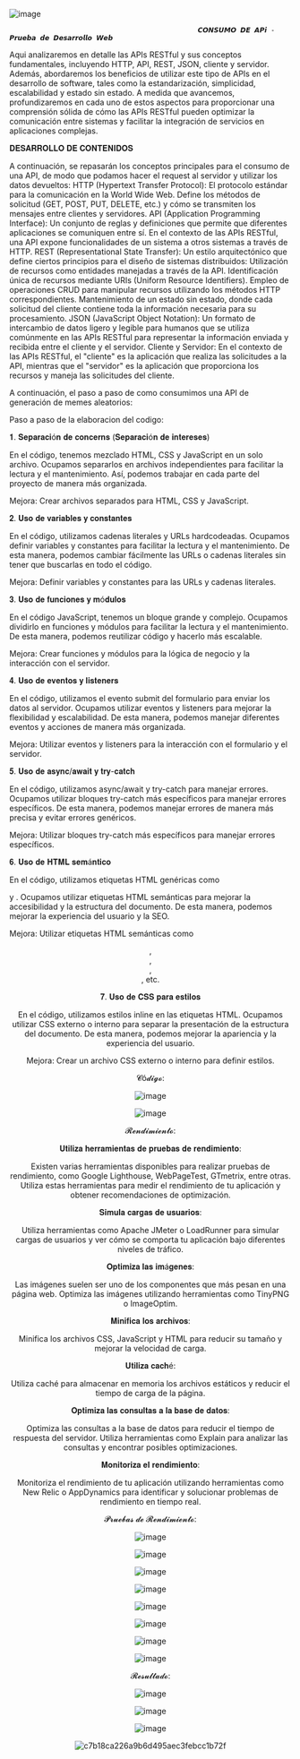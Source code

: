 ![image](https://github.com/AlejoQuiroz08/PruebaDesarrolloWeb/assets/150806786/33dcfb9d-b3ba-4694-9884-dacb6c4f244b)
            
                                                   𝘾𝙊𝙉𝙎𝙐𝙈𝙊 𝘿𝙀 𝘼𝙋𝙞 - 𝙋𝙧𝙪𝙚𝙗𝙖 𝙙𝙚 𝘿𝙚𝙨𝙖𝙧𝙧𝙤𝙡𝙡𝙤 𝙒𝙚𝙗

Aqui analizaremos en detalle las APIs RESTful y sus conceptos fundamentales, incluyendo HTTP, API, REST, JSON, cliente y servidor. Además, abordaremos los beneficios de utilizar este tipo de APIs en el desarrollo de software, tales como la estandarización, simplicidad, escalabilidad y estado sin estado. A medida que avancemos, profundizaremos en cada uno de estos aspectos para proporcionar una comprensión sólida de cómo las APIs RESTful pueden optimizar la comunicación entre sistemas y facilitar la integración de servicios en aplicaciones complejas.

𝐃𝐄𝐒𝐀𝐑𝐑𝐎𝐋𝐋𝐎 𝐃𝐄 𝐂𝐎𝐍𝐓𝐄𝐍𝐈𝐃𝐎𝐒

A continuación, se repasarán los conceptos principales para el consumo de una API, de modo que podamos hacer el request al servidor y utilizar los datos devueltos: 
HTTP (Hypertext Transfer Protocol): El protocolo estándar para la comunicación en la World Wide Web. Define los métodos de solicitud (GET, POST, PUT, DELETE, etc.) y cómo se transmiten los mensajes entre clientes y servidores.
API (Application Programming Interface): Un conjunto de reglas y definiciones que permite que diferentes aplicaciones se comuniquen entre sí. En el contexto de las APIs RESTful, una API expone funcionalidades de un sistema a otros sistemas a través de HTTP. REST (Representational State Transfer): Un estilo arquitectónico que define ciertos principios para el diseño de sistemas distribuidos: Utilización de recursos como entidades manejadas a través de la API. Identificación única de recursos mediante URIs (Uniform Resource Identifiers). Empleo de operaciones CRUD para manipular recursos utilizando los métodos HTTP correspondientes.
Mantenimiento de un estado sin estado, donde cada solicitud del cliente contiene toda la información necesaria para su procesamiento. JSON (JavaScript Object Notation): Un formato de intercambio de datos ligero y legible para humanos que se utiliza comúnmente en las APIs RESTful para representar la información enviada y recibida entre el cliente y el servidor. Cliente y Servidor: En el contexto de las APIs RESTful, el "cliente" es la aplicación que realiza las solicitudes a la API, mientras que el "servidor" es la aplicación que proporciona los recursos y maneja las solicitudes del cliente.

A continuación, el paso a paso de como consumimos una API de generación de memes aleatorios: 

Paso a paso de la elaboracion del codigo:


𝟏. 𝐒𝐞𝐩𝐚𝐫𝐚𝐜𝐢ó𝐧 𝐝𝐞 𝐜𝐨𝐧𝐜𝐞𝐫𝐧𝐬 (𝐒𝐞𝐩𝐚𝐫𝐚𝐜𝐢ó𝐧 𝐝𝐞 𝐢𝐧𝐭𝐞𝐫𝐞𝐬𝐞𝐬)

En el código, tenemos mezclado HTML, CSS y JavaScript en un solo archivo. Ocupamos separarlos en archivos independientes para facilitar la lectura y el mantenimiento. Así, podemos trabajar en cada parte del proyecto de manera más organizada.

Mejora: Crear archivos separados para HTML, CSS y JavaScript.

𝟐. 𝐔𝐬𝐨 𝐝𝐞 𝐯𝐚𝐫𝐢𝐚𝐛𝐥𝐞𝐬 𝐲 𝐜𝐨𝐧𝐬𝐭𝐚𝐧𝐭𝐞𝐬

En el código, utilizamos cadenas literales y URLs hardcodeadas. Ocupamos definir variables y constantes para facilitar la lectura y el mantenimiento. De esta manera, podemos cambiar fácilmente las URLs o cadenas literales sin tener que buscarlas en todo el código.

Mejora: Definir variables y constantes para las URLs y cadenas literales.

𝟑. 𝐔𝐬𝐨 𝐝𝐞 𝐟𝐮𝐧𝐜𝐢𝐨𝐧𝐞𝐬 𝐲 𝐦ó𝐝𝐮𝐥𝐨𝐬

En el código JavaScript, tenemos un bloque grande y complejo. Ocupamos dividirlo en funciones y módulos para facilitar la lectura y el mantenimiento. De esta manera, podemos reutilizar código y hacerlo más escalable.

Mejora: Crear funciones y módulos para la lógica de negocio y la interacción con el servidor.

𝟒. 𝐔𝐬𝐨 𝐝𝐞 𝐞𝐯𝐞𝐧𝐭𝐨𝐬 𝐲 𝐥𝐢𝐬𝐭𝐞𝐧𝐞𝐫𝐬

En el código, utilizamos el evento submit del formulario para enviar los datos al servidor. Ocupamos utilizar eventos y listeners para mejorar la flexibilidad y escalabilidad. De esta manera, podemos manejar diferentes eventos y acciones de manera más organizada.

Mejora: Utilizar eventos y listeners para la interacción con el formulario y el servidor.

𝟓. 𝐔𝐬𝐨 𝐝𝐞 𝐚𝐬𝐲𝐧𝐜/𝐚𝐰𝐚𝐢𝐭 𝐲 𝐭𝐫𝐲-𝐜𝐚𝐭𝐜𝐡

En el código, utilizamos async/await y try-catch para manejar errores. Ocupamos utilizar bloques try-catch más específicos para manejar errores específicos. De esta manera, podemos manejar errores de manera más precisa y evitar errores genéricos.

Mejora: Utilizar bloques try-catch más específicos para manejar errores específicos.

𝟔. 𝐔𝐬𝐨 𝐝𝐞 𝐇𝐓𝐌𝐋 𝐬𝐞𝐦á𝐧𝐭𝐢𝐜𝐨

En el código, utilizamos etiquetas HTML genéricas como <div> y <label>. Ocupamos utilizar etiquetas HTML semánticas para mejorar la accesibilidad y la estructura del documento. De esta manera, podemos mejorar la experiencia del usuario y la SEO.

Mejora: Utilizar etiquetas HTML semánticas como <header>, <main>, <section>, <article>, etc.

𝟕. 𝐔𝐬𝐨 𝐝𝐞 𝐂𝐒𝐒 𝐩𝐚𝐫𝐚 𝐞𝐬𝐭𝐢𝐥𝐨𝐬

En el código, utilizamos estilos inline en las etiquetas HTML. Ocupamos utilizar CSS externo o interno para separar la presentación de la estructura del documento. De esta manera, podemos mejorar la apariencia y la experiencia del usuario.

Mejora: Crear un archivo CSS externo o interno para definir estilos.


𝓒ó𝓭𝓲𝓰𝓸:

![image](https://github.com/AlejoQuiroz08/PruebaDesarrolloWeb/assets/150806786/0aadda43-fa01-499e-a40d-558d7371f77c)


![image](https://github.com/AlejoQuiroz08/PruebaDesarrolloWeb/assets/150806786/bed65720-1971-4810-923f-f4cba44b57e1)

𝓡𝓮𝓷𝓭𝓲𝓶𝓲𝓮𝓷𝓽𝓸:

𝐔𝐭𝐢𝐥𝐢𝐳𝐚 𝐡𝐞𝐫𝐫𝐚𝐦𝐢𝐞𝐧𝐭𝐚𝐬 𝐝𝐞 𝐩𝐫𝐮𝐞𝐛𝐚𝐬 𝐝𝐞 𝐫𝐞𝐧𝐝𝐢𝐦𝐢𝐞𝐧𝐭𝐨:

Existen varias herramientas disponibles para realizar pruebas de rendimiento, como Google Lighthouse, WebPageTest, GTmetrix, entre otras. Utiliza estas herramientas para medir el rendimiento de tu aplicación y obtener recomendaciones de optimización.

𝐒𝐢𝐦𝐮𝐥𝐚 𝐜𝐚𝐫𝐠𝐚𝐬 𝐝𝐞 𝐮𝐬𝐮𝐚𝐫𝐢𝐨𝐬:

Utiliza herramientas como Apache JMeter o LoadRunner para simular cargas de usuarios y ver cómo se comporta tu aplicación bajo diferentes niveles de tráfico.

𝐎𝐩𝐭𝐢𝐦𝐢𝐳𝐚 𝐥𝐚𝐬 𝐢𝐦á𝐠𝐞𝐧𝐞𝐬:

Las imágenes suelen ser uno de los componentes que más pesan en una página web. Optimiza las imágenes utilizando herramientas como TinyPNG o ImageOptim.

𝐌𝐢𝐧𝐢𝐟𝐢𝐜𝐚 𝐥𝐨𝐬 𝐚𝐫𝐜𝐡𝐢𝐯𝐨𝐬:

Minifica los archivos CSS, JavaScript y HTML para reducir su tamaño y mejorar la velocidad de carga.

𝐔𝐭𝐢𝐥𝐢𝐳𝐚 𝐜𝐚𝐜𝐡é:

Utiliza caché para almacenar en memoria los archivos estáticos y reducir el tiempo de carga de la página.

𝐎𝐩𝐭𝐢𝐦𝐢𝐳𝐚 𝐥𝐚𝐬 𝐜𝐨𝐧𝐬𝐮𝐥𝐭𝐚𝐬 𝐚 𝐥𝐚 𝐛𝐚𝐬𝐞 𝐝𝐞 𝐝𝐚𝐭𝐨𝐬: 

Optimiza las consultas a la base de datos para reducir el tiempo de respuesta del servidor. Utiliza herramientas como Explain para analizar las consultas y encontrar posibles optimizaciones.

𝐌𝐨𝐧𝐢𝐭𝐨𝐫𝐢𝐳𝐚 𝐞𝐥 𝐫𝐞𝐧𝐝𝐢𝐦𝐢𝐞𝐧𝐭𝐨:

Monitoriza el rendimiento de tu aplicación utilizando herramientas como New Relic o AppDynamics para identificar y solucionar problemas de rendimiento en tiempo real.
 
𝓟𝓻𝓾𝓮𝓫𝓪𝓼 𝓭𝓮 𝓡𝓮𝓷𝓭𝓲𝓶𝓲𝓮𝓷𝓽𝓸:


![image](https://github.com/AlejoQuiroz08/PruebaDesarrolloWeb/assets/150806786/1864f4e1-868d-47e9-b885-2124920c855a)



![image](https://github.com/AlejoQuiroz08/PruebaDesarrolloWeb/assets/150806786/905e7bcd-3ef8-4156-a7ab-208dcbc50442)



![image](https://github.com/AlejoQuiroz08/PruebaDesarrolloWeb/assets/150806786/c7ac1741-2e0b-4edd-b64b-d9c5e0e99aba)


![image](https://github.com/AlejoQuiroz08/PruebaDesarrolloWeb/assets/150806786/d1fbf430-ff72-4068-93fb-bdf2e18a00f8)



![image](https://github.com/AlejoQuiroz08/PruebaDesarrolloWeb/assets/150806786/8b3834e9-e15c-4ff2-8b60-3d9ecf6d27c1)

 

![image](https://github.com/AlejoQuiroz08/PruebaDesarrolloWeb/assets/150806786/af2ed2a8-d354-4a01-a65a-b73ba6a46006)


![image](https://github.com/AlejoQuiroz08/PruebaDesarrolloWeb/assets/150806786/1307a4b2-8bd3-4859-a248-9865cc07ace4)
 


![image](https://github.com/AlejoQuiroz08/PruebaDesarrolloWeb/assets/150806786/f45b24f5-4761-4ee1-b162-6efdc8a0a5c2)
 

𝓡𝓮𝓼𝓾𝓵𝓽𝓪𝓭𝓸:


![image](https://github.com/AlejoQuiroz08/PruebaDesarrolloWeb/assets/150806786/cb6cbca7-4105-4fe5-8c7a-f54c4fcf2c91)

![image](https://github.com/AlejoQuiroz08/PruebaDesarrolloWeb/assets/150806786/14cd9cdc-8e9f-4926-82d6-986e586d3536)

![image](https://github.com/AlejoQuiroz08/PruebaDesarrolloWeb/assets/150806786/8863e008-4bb9-4bb3-9402-1913b2b4787c)


![c7b18ca226a9b6d495aec3febcc1b72f](https://github.com/AlejoQuiroz08/PruebaDesarrolloWeb/assets/150806786/276f50c4-85a5-4103-b0c0-0eb4133cd629)


